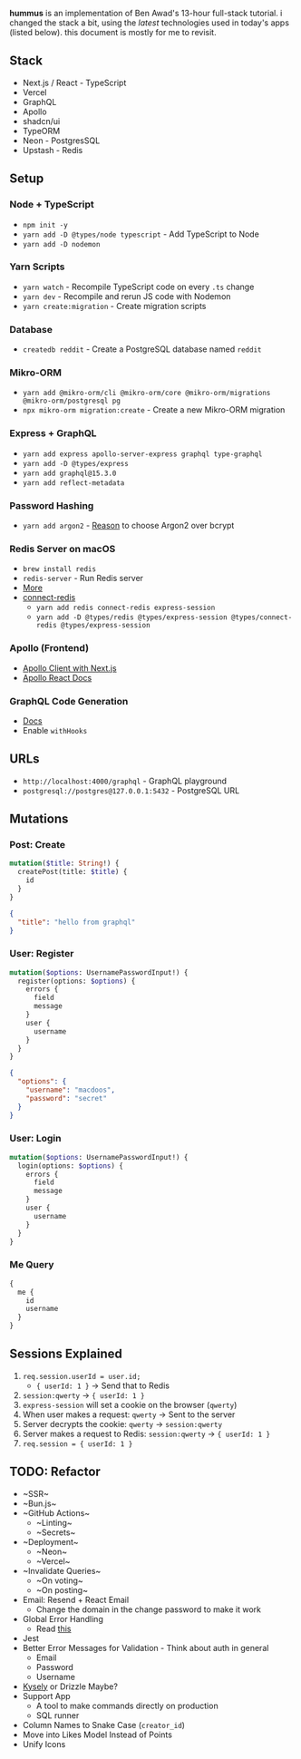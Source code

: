 **hummus** is an implementation of Ben Awad's 13-hour full-stack tutorial. i changed the stack a bit, using the *latest* technologies used in today's apps (listed below). this document is mostly for me to revisit.

## Stack
- Next.js / React - TypeScript
- Vercel
- GraphQL
- Apollo
- shadcn/ui
- TypeORM
- Neon - PostgresSQL
- Upstash - Redis

## Setup

### Node + TypeScript
- `npm init -y`
- `yarn add -D @types/node typescript` - Add TypeScript to Node
- `yarn add -D nodemon`

### Yarn Scripts
- `yarn watch` - Recompile TypeScript code on every `.ts` change
- `yarn dev` - Recompile and rerun JS code with Nodemon
- `yarn create:migration` - Create migration scripts

### Database
- `createdb reddit` - Create a PostgreSQL database named `reddit`

### Mikro-ORM
- `yarn add @mikro-orm/cli @mikro-orm/core @mikro-orm/migrations @mikro-orm/postgresql pg`
- `npx mikro-orm migration:create` - Create a new Mikro-ORM migration

### Express + GraphQL
- `yarn add express apollo-server-express graphql type-graphql`
- `yarn add -D @types/express`
- `yarn add graphql@15.3.0`
- `yarn add reflect-metadata`

### Password Hashing
- `yarn add argon2` - [Reason](https://news.ycombinator.com/item?id=15646743) to choose Argon2 over bcrypt

### Redis Server on macOS
- `brew install redis`
- `redis-server` - Run Redis server
- [More](https://redis.io/docs/latest/operate/oss_and_stack/install/install-redis/install-redis-on-mac-os/)
- [connect-redis](https://github.com/tj/connect-redis)
  - `yarn add redis connect-redis express-session`
  - `yarn add -D @types/redis @types/express-session @types/connect-redis @types/express-session`

### Apollo (Frontend)
- [Apollo Client with Next.js](https://github.com/apollographql/apollo-client-nextjs)
- [Apollo React Docs](https://www.apollographql.com/docs/react/data/mutations)

### GraphQL Code Generation
- [Docs](https://the-guild.dev/graphql/codegen/plugins/typescript/typescript-apollo-next)
- Enable `withHooks`

## URLs
- `http://localhost:4000/graphql` - GraphQL playground
- `postgresql://postgres@127.0.0.1:5432` - PostgreSQL URL

## Mutations

### Post: Create
```graphql
mutation($title: String!) {
  createPost(title: $title) {
    id
  }
}
```
```json
{
  "title": "hello from graphql"
}
```

### User: Register
```graphql
mutation($options: UsernamePasswordInput!) {
  register(options: $options) {
    errors {
      field
      message
    }
    user {
      username
    }
  }
}
```
```json
{
  "options": {
    "username": "macdoos",
    "password": "secret"
  }
}
```

### User: Login
```graphql
mutation($options: UsernamePasswordInput!) {
  login(options: $options) {
    errors {
      field
      message
    }
    user {
      username
    }
  }
}
```

### Me Query
```graphql
{
  me {
    id
    username
  }
}
```

## Sessions Explained
1. `req.session.userId = user.id;`
   - `{ userId: 1 }` -> Send that to Redis
2. `session:qwerty` -> `{ userId: 1 }`
3. `express-session` will set a cookie on the browser (`qwerty`)
4. When user makes a request: `qwerty` -> Sent to the server
5. Server decrypts the cookie: `qwerty` -> `session:qwerty`
6. Server makes a request to Redis: `session:qwerty` -> `{ userId: 1 }`
7. `req.session = { userId: 1 }`

## TODO: Refactor
- ~SSR~
- ~Bun.js~
- ~GitHub Actions~
  - ~Linting~
  - ~Secrets~
- ~Deployment~
  - ~Neon~
  - ~Vercel~
- ~Invalidate Queries~
  - ~On voting~
  - ~On posting~
- Email: Resend + React Email
  - Change the domain in the change password to make it work
- Global Error Handling
  - Read [this](https://www.apollographql.com/docs/apollo-server/data/errors/)
- Jest
- Better Error Messages for Validation - Think about auth in general
  - Email
  - Password
  - Username
- [Kysely](https://kysely.dev/) or Drizzle Maybe?
- Support App
  - A tool to make commands directly on production
  - SQL runner
- Column Names to Snake Case (`creator_id`)
- Move into Likes Model Instead of Points
- Unify Icons

